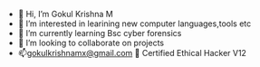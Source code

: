 - 👋 Hi, I’m Gokul Krishna M
- 👀 I’m interested in learining new computer languages,tools etc
- 🌱 I’m currently learning Bsc cyber forensics
- 💞️ I’m looking to collaborate on projects
- 📫gokulkrishnamx@gmail.com
  👾 Certified Ethical Hacker V12
<!---
cyberxgypsy/cyberxgypsy is a ✨ special ✨ repository because its `README.md` (this file) appears on your GitHub profile.
You can click the Preview link to take a look at your changes.
--->
